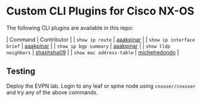 # Custom CLI Plugins for Cisco NX-OS

The following CLI plugins are available in this repo:

| Command | Contributor |
| `show ip route` | [aaakpinar](https://github.com/aaakpinar) |
| `show ip interface brief` | [aaakpinar](https://github.com/aaakpinar) |
| `show ip bgp summary` | [aaakpinar](https://github.com/aaakpinar) |
| `show lldp neighbors` | [shashsha09](https://github.com/shashsha09) |
| `show mac address-table` | [michelredondo](https://github.com/michelredondo) |

## Testing

Deploy the EVPN lab. Login to any leaf or spine node using `cnxuser/cnxuser` and try any of the above commands.
